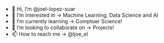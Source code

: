 - 👋 Hi, I’m @joel-lopez-suar
- 👀 I’m interested in -> Machine Learning, Data Science and AI
- 🌱 I’m currently learning -> Comptuer Science!
- 💞️ I’m looking to collaborate on -> Projects!
- 📫 How to reach me -> @ljoe_el

<!---
joel-lopez-suar/joel-lopez-suar is a ✨ special ✨ repository because its `README.md` (this file) appears on your GitHub profile.
You can click the Preview link to take a look at your changes.
--->
